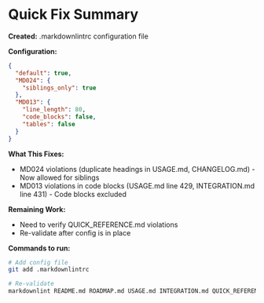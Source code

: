 # Quick Fix Summary

**Created:** .markdownlintrc configuration file

**Configuration:**
```json
{
  "default": true,
  "MD024": {
    "siblings_only": true
  },
  "MD013": {
    "line_length": 80,
    "code_blocks": false,
    "tables": false
  }
}
```

**What This Fixes:**
- MD024 violations (duplicate headings in USAGE.md, CHANGELOG.md) - Now allowed for siblings
- MD013 violations in code blocks (USAGE.md line 429, INTEGRATION.md line 431) - Code blocks excluded

**Remaining Work:**
- Need to verify QUICK_REFERENCE.md violations
- Re-validate after config is in place

**Commands to run:**
```bash
# Add config file
git add .markdownlintrc

# Re-validate
markdownlint README.md ROADMAP.md USAGE.md INTEGRATION.md QUICK_REFERENCE.md PROJECT-STRUCTURE.md PHASE_5_COMPLETE.md SKILL.md CHANGELOG.md
```
